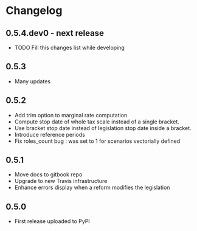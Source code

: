 # Changelog

## 0.5.4.dev0 - next release

* TODO Fill this changes list while developing

## 0.5.3

* Many updates

## 0.5.2

* Add trim option to marginal rate computation
* Compute stop date of whole tax scale instead of a single bracket.
* Use bracket stop date instead of legislation stop date inside a bracket.
* Introduce reference periods
* Fix roles_count bug : was set to 1 for scenarios vectorially defined

## 0.5.1

* Move docs to gitbook repo
* Upgrade to new Travis infrastructure
* Enhance errors display when a reform modifies the legislation

## 0.5.0

* First release uploaded to PyPI
